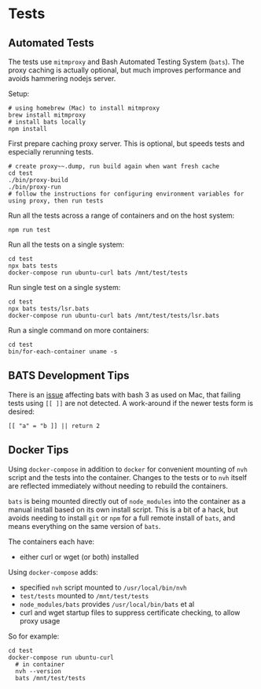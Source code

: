 # Tests

## Automated Tests

The tests use `mitmproxy` and Bash Automated Testing System (`bats`). The proxy caching is actually optional, but much improves performance and avoids hammering nodejs server.

Setup:

    # using homebrew (Mac) to install mitmproxy
    brew install mitmproxy
    # install bats locally
    npm install

First prepare caching proxy server. This is optional, but speeds tests and especially rerunning tests.

    # create proxy~~.dump, run build again when want fresh cache
    cd test
    ./bin/proxy-build
    ./bin/proxy-run
    # follow the instructions for configuring environment variables for using proxy, then run tests

Run all the tests across a range of containers and on the host system:

    npm run test

Run all the tests on a single system:

    cd test
    npx bats tests
    docker-compose run ubuntu-curl bats /mnt/test/tests

Run single test on a single system:

    cd test
    npx bats tests/lsr.bats
    docker-compose run ubuntu-curl bats /mnt/test/tests/lsr.bats

Run a single command on more containers:

    cd test
    bin/for-each-container uname -s

## BATS Development Tips

There is an [issue](https://github.com/bats-core/bats-core/pull/24) affecting bats with bash 3 as used on Mac, that failing tests using `[[ ]]` are not detected. A work-around if the newer tests form is desired:

    [[ "a" = "b ]] || return 2

## Docker Tips

Using `docker-compose` in addition to `docker` for convenient mounting of `nvh` script and the tests into the container. Changes to the tests or to `nvh` itself are reflected immediately without needing to rebuild the containers.

`bats` is being mounted directly out of `node_modules` into the container as a manual install based on its own install script. This is a bit of a hack, but avoids needing to install `git` or `npm` for a full remote install of `bats`, and means everything on the same version of `bats`.

The containers each have:

* either curl or wget (or both) installed

Using `docker-compose` adds:

* specified `nvh` script mounted to `/usr/local/bin/nvh`
* `test/tests` mounted to `/mnt/test/tests`
* `node_modules/bats` provides `/usr/local/bin/bats` et al
* curl and wget startup files to suppress certificate checking, to allow proxy usage

So for example:

    cd test
    docker-compose run ubuntu-curl
      # in container
      nvh --version
      bats /mnt/test/tests
